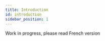 ```yaml
---
title: Introduction
id: introduction
sidebar_position: 1
---
```


Work in progress, please read French version
